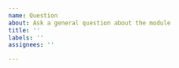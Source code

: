 ```yaml
---
name: Question
about: Ask a general question about the module
title: ''
labels: ''
assignees: ''

---
```



